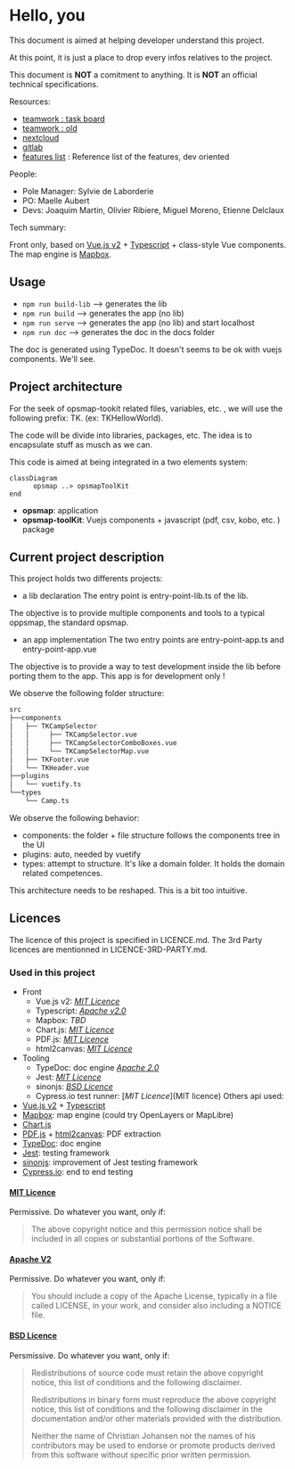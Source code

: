 # Hello, you

This document is aimed at helping developer understand this project.

At this point, it is just a place to drop every infos relatives to the project.

This document is **NOT** a comitment to anything. It is **NOT** an official technical specifications.

Resources:
- [teamwork : task board](https://cartong.teamwork.com/#/projects/500913/tasks/board)
- [teamwork : old](https://cartong.teamwork.com/#/projects/233096/overview/summary)
- [nextcloud](https://cloud.cartong.org/s/zgsDFfpjTNHseZS)
- [gitlab](https://gitlab.cartong.org/HCR/opsmap)
- [features list](Feature-list.md) : Reference list of the features, dev oriented

People:

- Pole Manager: Sylvie de Laborderie
- PO: Maelle Aubert
- Devs: Joaquim Martin, Olivier Ribiere, Miguel Moreno, Etienne Delclaux

Tech summary:

Front only, based on [Vue.js v2](https://vuejs.org) + [Typescript](https://www.typescriptlang.org) + class-style Vue components.
The map engine is [Mapbox](https://www.mapbox.com).

## Usage

- `npm run build-lib` --> generates the lib
- `npm run build` --> generates the app (no lib)
- `npm run serve` --> generates the app (no lib) and start localhost
- `npm run doc` --> generates the doc in the docs folder

The doc is generated using TypeDoc. It doesn't seems to be ok with vuejs components. We'll see.

## Project architecture

For the seek of opsmap-tookit related files, variables, etc. , we will use the following prefix: TK. (ex: TKHellowWorld).

The code will be divide into libraries, packages, etc. The idea is to encapsulate stuff as musch as we can.

This code is aimed at being integrated in a two elements system:

```mermaid
classDiagram
      opsmap ..> opsmapToolKit
end
```

- **opsmap**: application
- **opsmap-toolKit**: Vuejs components + javascript (pdf, csv, kobo, etc. ) package

## Current project description

This project holds two differents projects:

- a lib declaration
The entry point is entry-point-lib.ts of the lib.

The objective is to provide multiple components and tools to a typical oppsmap, the standard opsmap.

- an app implementation
The two entry points are entry-point-app.ts and entry-point-app.vue

The objective is to provide a way to test development inside the lib before porting them to the app. This app is for development only !

We observe the following folder structure:

```bash
src
├──components
│   ├── TKCampSelector
│   │     ├── TKCampSelector.vue
│   │     ├── TKCampSelectorComboBoxes.vue
│   │     └── TKCampSelectorMap.vue
│   ├── TKFooter.vue
│   └── TKHeader.vue
├──plugins
│   └── vuetify.ts
└──types
    └── Camp.ts

```

We observe the following behavior:

- components: the folder + file structure follows the components tree in the UI
- plugins: auto, needed by vuetify
- types: attempt to structure. It's like a domain folder. It holds the domain related competences.

This architecture needs to be reshaped. This is a bit too intuitive.

## Licences

The licence of this project is specified in LICENCE.md.
The 3rd Party licences are mentionned in LICENCE-3RD-PARTY.md.

### Used in this project

- Front
  - Vue.js v2: [_MIT Licence_](https://vuejs.org)
  - Typescript: [_Apache v2.0_](https://github.com/microsoft/TypeScript/blob/master/LICENSE.txt)
  - Mapbox: _TBD_
  - Chart.js: [_MIT Licence_](https://www.chartjs.org/docs/latest/notes/license.html)
  - PDF.js: [_MIT Licence_](https://github.com/mozilla/pdf.js/blob/master/LICENSE)
  - html2canvas: [_MIT Licence_](https://github.com/niklasvh/html2canvas/blob/master/LICENSE)
- Tooling
  - TypeDoc: doc engine [_Apache 2.0_](https://github.com/TypeStrong/typedoc/blob/master/LICENSE)
  - Jest: [_MIT Licence_](https://pypi.org/project/sphinx-js/)
  - sinonjs: [_BSD Licence_](https://github.com/sinonjs/sinon/blob/master/LICENSE)
  - Cypress.io test runner: [_MIT Licence_](MIT licence)
Others api used:
- [Vue.js v2](https://vuejs.org) + [Typescript](https://www.typescriptlang.org)
- [Mapbox](https://www.mapbox.com): map engine (could try OpenLayers or MapLibre)
- [Chart.js](https://www.chartjs.org)
- [PDF.js](https://mozilla.github.io/pdf.js/) + [html2canvas](https://html2canvas.hertzen.com): PDF extraction
- [TypeDoc](https://typedoc.org/): doc engine
- [Jest](https://jestjs.io): testing framework
- [sinonjs](https://sinonjs.org): improvement of Jest testing framework
- [Cypress.io](https://www.cypress.io): end to end testing

#### [MIT Licence](https://en.wikipedia.org/wiki/MIT_License)

Permissive. Do whatever you want, only if:
> The above copyright notice and this permission notice shall be included in all copies or substantial portions of the Software.

#### [Apache V2](https://www.apache.org/licenses/LICENSE-2.0)

Permissive. Do whatever you want, only if:
> You should include a copy of the Apache License, typically in a file called LICENSE, in your work, and consider also including a NOTICE file.

#### [BSD Licence](https://opensource.org/licenses/BSD-3-Clause)

Persmissive. Do whatever you want, only if:
> Redistributions of source code must retain the above copyright notice, this list of conditions and the following disclaimer.
>
> Redistributions in binary form must reproduce the above copyright notice, this list of conditions and the following disclaimer in the documentation and/or other materials provided with the distribution.
>
> Neither the name of Christian Johansen nor the names of his contributors may be used to endorse or promote products derived from this software without specific prior written permission.
